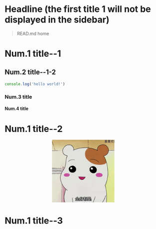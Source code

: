 # Headline (the first title 1 will not be displayed in the sidebar)

> READ.md home

# Num.1 title--1

## Num.2 title--1-2

```js
console.log('hello world!')
```

### Num.3 title

#### Num.4 title

# Num.1 title--2

<center><img src="/docs/_media/1.jpg" width="200"/></center>

# Num.1 title--3

